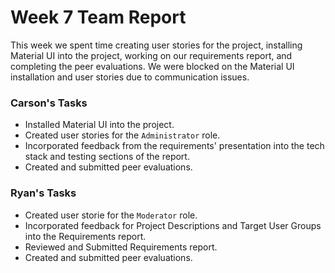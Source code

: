 # Week 7 Team Report

This week we spent time creating user stories for the project, installing Material UI into the project, working on our
requirements report, and completing the peer evaluations. We were blocked on the Material UI installation and user
stories due to communication issues.

### Carson's Tasks

- Installed Material UI into the project.
- Created user stories for the `Administrator` role.
- Incorporated feedback from the requirements' presentation into the tech stack and testing sections of the report.
- Created and submitted peer evaluations.

### Ryan's Tasks

- Created user storie for the `Moderator` role.
- Incorporated feedback for Project Descriptions and Target User Groups into the Requirements report.
- Reviewed and Submitted Requirements report.
- Created and submitted peer evaluations.
